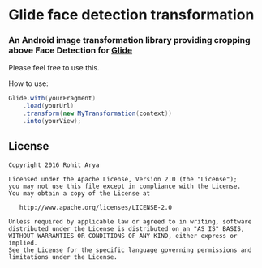 
# Glide face detection transformation

### An Android image transformation library providing cropping above Face Detection for [Glide](https://github.com/bumptech/glide)

Please feel free to use this.

How to use:

```java
Glide.with(yourFragment)
    .load(yourUrl)
    .transform(new MyTransformation(context))
    .into(yourView);
```

License
-------

    Copyright 2016 Rohit Arya

    Licensed under the Apache License, Version 2.0 (the "License");
    you may not use this file except in compliance with the License.
    You may obtain a copy of the License at

       http://www.apache.org/licenses/LICENSE-2.0

    Unless required by applicable law or agreed to in writing, software
    distributed under the License is distributed on an "AS IS" BASIS,
    WITHOUT WARRANTIES OR CONDITIONS OF ANY KIND, either express or implied.
    See the License for the specific language governing permissions and
    limitations under the License.
